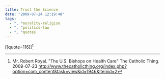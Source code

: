 ```yaml
---
title: Trust the Science
date: "2009-07-24 12:19:48"
tags:
  - ", "morality-religion
  - ", "politics-law
  - ", "quotes
---
```

[[quote=116]][^2009072401]

[^2009072401]: Mr. Robert Royal.  "The U.S. Bishops on Health Care" The Catholic Thing.  2009-07-23 <http://www.thecatholicthing.org/index.php?option=com_content&task=view&id=1946&Itemid=2>


